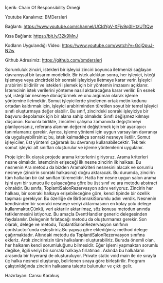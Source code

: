 İçerik: Chain Of Responsibility Örneği

Youtube Kanalımız: BMDersleri

Bağlantı: https://www.youtube.com/channel/UCIdYgV-XFjv9q0IHtzUTtQw

Kısa Bağlantı: https://bit.ly/32k9MnJ

Kodların Uygulandığı Video: https://www.youtube.com/watch?v=GcjQpuJ-N2w

Github Adresimiz: https://github.com/bmdersleri

Sorumluluk zinciri, istekleri bir işleyici zinciri boyunca iletmenizi sağlayan davranışsal bir tasarım modelidir. 
Bir istek aldıktan sonra, her işleyici, isteği işlemeye veya zincirdeki bir sonraki işleyiciye iletmeye karar verir.
İşleyici arabirimi bildirilir ve istekleri işlemek için bir yöntemin imzasını açıklanır.
İstemcinin istek verilerini yönteme nasıl aktaracağına karar verilir. 
En esnek yol, isteği bir nesneye dönüştürmek ve onu argüman olarak işleme yöntemine iletmektir.
Somut işleyicilerde yinelenen ortak metin kodunu ortadan kaldırmak için, işleyici arabiriminden türetilen 
soyut bir temel işleyici sınıfı oluşturmaya değer olabilir. Bu sınıf, zincirdeki sonraki işleyiciye bir başvuru depolamak için bir alana sahip olmalıdır. Sınıfı değişmez kılmayı düşünün. Bununla birlikte, zincirleri çalışma zamanında değiştirmeyi planlıyorsanız, referans alanının değerini değiştirmek için bir ayarlayıcı tanımlamanız gerekir.
Ayrıca, işleme yöntemi için uygun varsayılan davranışı da uygulayabilirsiniz; bu, istek kalmadıkça sonraki nesneye iletilir. Somut işleyiciler, üst yöntemi çağırarak bu davranışı kullanabilecektir.
Tek tek somut işleyici alt sınıfları oluşturulur ve işleme yöntemlerini uygulanır. 

Proje için:
İlk olarak projede arama kriterlerini giriyoruz. Arama kriterleri nesne olmalıdır. 
İstemcinin erişeceği ilk nesne zincirin ilk halkası.
 Bu nesnenin Ara metodu da bizden AramaKriteri nesnesini alacak ve sorumlu nesneye (zincirin sonraki halkasına) doğru aktaracak.
Bu durumda, zincirin tüm halkaları bir üst sınıftan türemelidir. 
Hatta her nesne uygun salon arama işini ayrı bir sunucu ile çalışacağına göre bu üst sınıf ve ara metodu abstract olmalıdır.
Bu sınıfa, ToplantiSalonRezervasyon adını veriyoruz.
 Zincirin her halkası, bir sonraki halkaya erişebileceğine göre, kendi tipinde bir özellik taşıması gerekiyor. 
Bu özelliğe de BirSonrakiSorumlu adını verdik. Nesnenin kendisinden bir sonraki nesneye veriyi aktarmasının en kolay yolu delege kullanmaktır.Çünkü, veri aktarılır aktarılmaz, söz konusu metodun anında tetiklenmesini istiyoruz.
Bu amaçla EventHandler generic delegesinden faydalanılır. Delegenin fırlatacağı metodu da oluşturmamız gerekir. Son olarak, delege ve metodu, ToplantiSalonRezervasyon sınıfının contstuctor’unda eşleştiririz.Bu yapıya göre eklediğimiz method delege çağırmaktadır.  Altındaki metodu da ToplantiSalonRezervasyon sınıfına ekleriz. Artık zincirimizin tüm halkalarını oluşturabiliriz. Burada önemli olan, her halkanın kendi sorumluluğunu bilmesidir. Eğer işlemi yapmaktan sorumlu değilse, ilgili veriyi bir sonraki halkaya fırlatması. Aslında bu halkaların arasında bir hiyerarşi de oluşturuluyor.
 Private static void main ile de sırayla üç halka nesnesi oluşturup, belirlenen sıraya göre birleştirilir. Program çalıştırıldığında zincirin halkasına talepte bulunulur ve çıktı gelir.

Hazırlayan: Cansu Karakuş